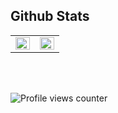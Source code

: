 ## Github Stats  
<table><tr><td valign="top" width="50%">

<img src="https://github-readme-stats.vercel.app/api?username=NimaWasTaken&show_icons=true&theme=onedark)" align="left" style="width: 100%" />

</td><td valign="top" width="50%">

<img src="https://github-readme-stats.vercel.app/api/top-langs/?username=NimaWasTaken&hide_border=true&layout=compact" align="left" style="width: 100%" />

</td></tr></table>  

<br/>  

  

<br/>  

![Profile views counter](https://komarev.com/ghpvc/?username=NimaWasTaken&&style=flat-square)  
  

<br/>
